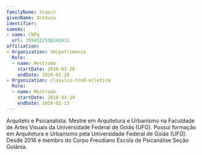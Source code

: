 ```yaml
---
familyName: Scapin
givenName: Octávio
identifier: 
sameAs:
- name: CNPq
  url: 3958322518141631
affiliation:
- Organization: dmcpatrimonio
  Role:
  - name: Mestrado
    startDate: 2018-03-20
    endDate: 2020-02-20
- Organization: classico-trad-ecletico
  Role:
  - name: Mestrado
    startDate: 2018-03-20
    endDate: 2020-02-13
---
```



Arquiteto e Psicanalista. Mestre em Arquitetura e Urbanismo na Faculdade
de Artes Visuais da Universidade Federal de Goiás (UFG). Possui formação
em Arquitetura e Urbanismo pela Universidade Federal de Goiás (UFG).
Desde 2016 é membro do Corpo Freudiano Escola de Psicanálise Seção
Goiânia.

